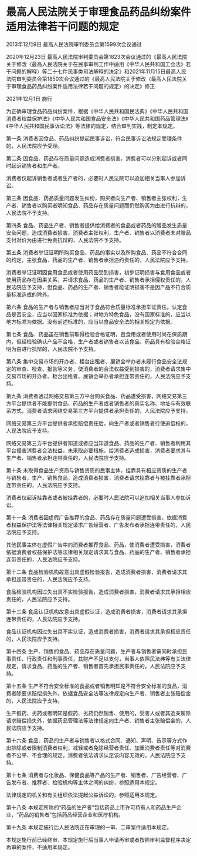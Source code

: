 # 最高人民法院关于审理食品药品纠纷案件适用法律若干问题的规定

2013年12月9日 最高人民法院审判委员会第1599次会议通过

2020年12月23日 最高人民法院审判委员会第1823次会议通过的《最高人民法院关于修改〈最高人民法院关于在民事审判工作中适用《中华人民共和国工会法》若干问题的解释〉等二十七件民事类司法解释的决定》和2021年11月15日最高人民法院审判委员会第1850次会议通过的《最高人民法院关于修改〈最高人民法院关于审理食品药品纠纷案件适用法律若干问题的规定〉的决定》修正

2021年12月1日 施行

<!-- INFO END -->

为正确审理食品药品纠纷案件，根据《中华人民共和国民法典》《中华人民共和国消费者权益保护法》《中华人民共和国食品安全法》《中华人民共和国药品管理法》《中华人民共和国民事诉讼法》等法律的规定，结合审判实践，制定本规定。

第一条 消费者因食品、药品纠纷提起民事诉讼，符合民事诉讼法规定受理条件的，人民法院应予受理。

第二条 因食品、药品存在质量问题造成消费者损害，消费者可以分别起诉或者同时起诉销售者和生产者。

消费者仅起诉销售者或者生产者的，必要时人民法院可以追加相关当事人参加诉讼。

第三条 因食品、药品质量问题发生纠纷，购买者向生产者、销售者主张权利，生产者、销售者以购买者明知食品、药品存在质量问题而仍然购买为由进行抗辩的，人民法院不予支持。

第四条 食品、药品生产者、销售者提供给消费者的食品或者药品的赠品发生质量安全问题，造成消费者损害，消费者主张权利，生产者、销售者以消费者未对赠品支付对价为由进行免责抗辩的，人民法院不予支持。

第五条 消费者举证证明所购买食品、药品的事实以及所购食品、药品不符合合同的约定，主张食品、药品的生产者、销售者承担违约责任的，人民法院应予支持。

消费者举证证明因食用食品或者使用药品受到损害，初步证明损害与食用食品或者使用药品存在因果关系，并请求食品、药品的生产者、销售者承担侵权责任的，人民法院应予支持，但食品、药品的生产者、销售者能证明损害不是因产品不符合质量标准造成的除外。

第六条 食品的生产者与销售者应当对于食品符合质量标准承担举证责任。认定食品是否安全，应当以国家标准为依据；对地方特色食品，没有国家标准的，应当以地方标准为依据。没有前述标准的，应当以食品安全法的相关规定为依据。

第七条 食品、药品虽在销售前取得检验合格证明，且食用或者使用时尚在保质期内，但经检验确认产品不合格，生产者或者销售者以该食品、药品具有检验合格证明为由进行抗辩的，人民法院不予支持。

第八条 集中交易市场的开办者、柜台出租者、展销会举办者未履行食品安全法规定的审查、检查、报告等义务，使消费者的合法权益受到损害的，消费者请求集中交易市场的开办者、柜台出租者、展销会举办者承担连带责任的，人民法院应予支持。

第九条 消费者通过网络交易第三方平台购买食品、药品遭受损害，网络交易第三方平台提供者不能提供食品、药品的生产者或者销售者的真实名称、地址与有效联系方式，消费者请求网络交易第三方平台提供者承担责任的，人民法院应予支持。

网络交易第三方平台提供者承担赔偿责任后，向生产者或者销售者行使追偿权的，人民法院应予支持。

网络交易第三方平台提供者知道或者应当知道食品、药品的生产者、销售者利用其平台侵害消费者合法权益，未采取必要措施，给消费者造成损害，消费者要求其与生产者、销售者承担连带责任的，人民法院应予支持。

第十条 未取得食品生产资质与销售资质的民事主体，挂靠具有相应资质的生产者与销售者，生产、销售食品，造成消费者损害，消费者请求挂靠者与被挂靠者承担连带责任的，人民法院应予支持。

消费者仅起诉挂靠者或者被挂靠者的，必要时人民法院可以追加相关当事人参加诉讼。

第十一条 消费者因虚假广告推荐的食品、药品存在质量问题遭受损害，依据消费者权益保护法等法律相关规定请求广告经营者、广告发布者承担连带责任的，人民法院应予支持。

其他民事主体在虚假广告中向消费者推荐食品、药品，使消费者遭受损害，消费者依据消费者权益保护法等法律相关规定请求其与食品、药品的生产者、销售者承担连带责任的，人民法院应予支持。

第十二条 食品检验机构故意出具虚假检验报告，造成消费者损害，消费者请求其承担连带责任的，人民法院应予支持。

食品检验机构因过失出具不实检验报告，造成消费者损害，消费者请求其承担相应责任的，人民法院应予支持。

第十三条 食品认证机构故意出具虚假认证，造成消费者损害，消费者请求其承担连带责任的，人民法院应予支持。

食品认证机构因过失出具不实认证，造成消费者损害，消费者请求其承担相应责任的，人民法院应予支持。

第十四条 生产、销售的食品、药品存在质量问题，生产者与销售者需同时承担民事责任、行政责任和刑事责任，其财产不足以支付，当事人依照民法典等有关法律规定，请求食品、药品的生产者、销售者首先承担民事责任的，人民法院应予支持。

第十五条 生产不符合安全标准的食品或者销售明知是不符合安全标准的食品，消费者除要求赔偿损失外，依据食品安全法等法律规定向生产者、销售者主张赔偿金的，人民法院应予支持。

生产假药、劣药或者明知是假药、劣药仍然销售、使用的，受害人或者其近亲属除请求赔偿损失外，依据药品管理法等法律规定向生产者、销售者主张赔偿金的，人民法院应予支持。

第十六条 食品、药品的生产者与销售者以格式合同、通知、声明、告示等方式作出排除或者限制消费者权利，减轻或者免除经营者责任、加重消费者责任等对消费者不公平、不合理的规定，消费者依法请求认定该内容无效的，人民法院应予支持。

第十七条 消费者与化妆品、保健食品等产品的生产者、销售者、广告经营者、广告发布者、推荐者、检验机构等主体之间的纠纷，参照适用本规定。

法律规定的机关和有关组织依法提起公益诉讼的，参照适用本规定。

第十八条 本规定所称的“药品的生产者”包括药品上市许可持有人和药品生产企业，“药品的销售者”包括药品经营企业和医疗机构。

第十九条 本规定施行后人民法院正在审理的一审、二审案件适用本规定。

本规定施行前已经终审，本规定施行后当事人申请再审或者按照审判监督程序决定再审的案件，不适用本规定。

